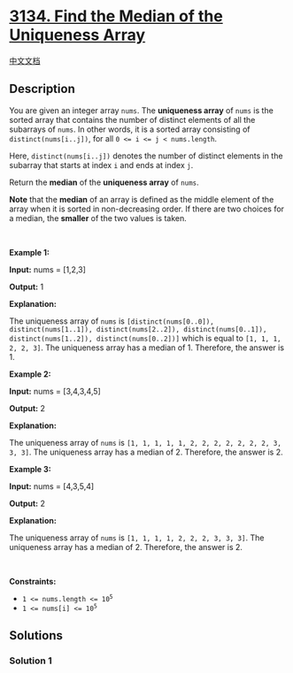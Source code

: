 # [3134. Find the Median of the Uniqueness Array](https://leetcode.com/problems/find-the-median-of-the-uniqueness-array)

[中文文档](/solution/3100-3199/3134.Find%20the%20Median%20of%20the%20Uniqueness%20Array/README.md)

<!-- tags:Array,Hash Table,Binary Search,Sliding Window -->

## Description

<p>You are given an integer array <code>nums</code>. The <strong>uniqueness array</strong> of <code>nums</code> is the sorted array that contains the number of distinct elements of all the <span data-keyword="subarray-nonempty">subarrays</span> of <code>nums</code>. In other words, it is a sorted array consisting of <code>distinct(nums[i..j])</code>, for all <code>0 &lt;= i &lt;= j &lt; nums.length</code>.</p>

<p>Here, <code>distinct(nums[i..j])</code> denotes the number of distinct elements in the subarray that starts at index <code>i</code> and ends at index <code>j</code>.</p>

<p>Return the <strong>median</strong> of the <strong>uniqueness array</strong> of <code>nums</code>.</p>

<p><strong>Note</strong> that the <strong>median</strong> of an array is defined as the middle element of the array when it is sorted in non-decreasing order. If there are two choices for a median, the <strong>smaller</strong> of the two values is taken.<!-- notionvc: 7e0f5178-4273-4a82-95ce-3395297921dc --></p>

<p>&nbsp;</p>
<p><strong class="example">Example 1:</strong></p>

<div class="example-block">
<p><strong>Input:</strong> <span class="example-io">nums = [1,2,3]</span></p>

<p><strong>Output:</strong> <span class="example-io">1</span></p>

<p><strong>Explanation:</strong></p>

<p>The uniqueness array of <code>nums</code> is <code>[distinct(nums[0..0]), distinct(nums[1..1]), distinct(nums[2..2]), distinct(nums[0..1]), distinct(nums[1..2]), distinct(nums[0..2])]</code> which is equal to <code>[1, 1, 1, 2, 2, 3]</code>. The uniqueness array has a median of 1. Therefore, the answer is 1.</p>
</div>

<p><strong class="example">Example 2:</strong></p>

<div class="example-block">
<p><strong>Input:</strong> <span class="example-io">nums = [3,4,3,4,5]</span></p>

<p><strong>Output:</strong> <span class="example-io">2</span></p>

<p><strong>Explanation:</strong></p>

<p>The uniqueness array of <code>nums</code> is <code>[1, 1, 1, 1, 1, 2, 2, 2, 2, 2, 2, 2, 3, 3, 3]</code>. The uniqueness array has a median of 2. Therefore, the answer is 2.</p>
</div>

<p><strong class="example">Example 3:</strong></p>

<div class="example-block">
<p><strong>Input:</strong> <span class="example-io">nums = [4,3,5,4]</span></p>

<p><strong>Output:</strong> <span class="example-io">2</span></p>

<p><strong>Explanation:</strong></p>

<p>The uniqueness array of <code>nums</code> is <code>[1, 1, 1, 1, 2, 2, 2, 3, 3, 3]</code>. The uniqueness array has a median of 2. Therefore, the answer is 2.</p>
</div>

<p>&nbsp;</p>
<p><strong>Constraints:</strong></p>

<ul>
	<li><code>1 &lt;= nums.length &lt;= 10<sup>5</sup></code></li>
	<li><code>1 &lt;= nums[i] &lt;= 10<sup>5</sup></code></li>
</ul>

## Solutions

### Solution 1

<!-- tabs:start -->

```python

```

```java

```

```cpp

```

```go

```

<!-- tabs:end -->

<!-- end -->
